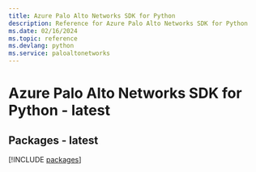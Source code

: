 ```yaml
---
title: Azure Palo Alto Networks SDK for Python
description: Reference for Azure Palo Alto Networks SDK for Python
ms.date: 02/16/2024
ms.topic: reference
ms.devlang: python
ms.service: paloaltonetworks
---
```

# Azure Palo Alto Networks SDK for Python - latest
## Packages - latest
[!INCLUDE [packages](palo-alto-networks-index.md)]